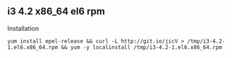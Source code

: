 ## i3 4.2 x86_64 el6 rpm

Installation

`yum install epel-release && curl -L http://git.io/jicV > /tmp/i3-4.2-1.el6.x86_64.rpm && yum -y localinstall /tmp/i3-4.2-1.el6.x86_64.rpm`
